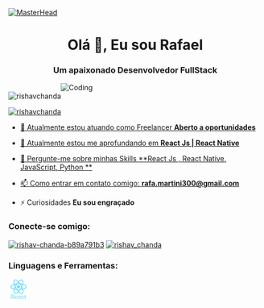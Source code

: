 [![MasterHead](https://firebasestorage.googleapis.com/v0/b/flexi-coding.appspot.com/o/dempgi7-520f8d5f-63d4-4453-8822-dbc149ae27f8.gif?alt=media&token=91c0c7b2-93c3-4029-b011-1a8703c5730d)](https://rishavchanda.io)
<h1 align="center">Olá 👋, Eu sou Rafael</h1>
<h3 align="center">Um apaixonado Desenvolvedor FullStack</h3>
<img align="right" alt="Coding" width="400" src="https://cdn.dribbble.com/users/1162077/screenshots/3848914/programmer.gif">


<p align="left"> <img src="https://komarev.com/ghpvc/?username=rishavchanda&label=Profile%20views&color=0e75b6&style=flat" alt="rishavchanda" /> </p>

<p align="left"> <a href="https://twitter.com/rishavchanda" target="blank"><img src="https://img.shields.io/twitter/follow/rishavchanda?logo=twitter&style=for-the-badge" alt="rishavchanda"  </p>

- 🔭 Atualmente estou atuando como Freelancer **Aberto a oportunidades**

- 🌱 Atualmente estou me aprofundando em  **React Js | React Native**

- 💬 Pergunte-me sobre minhas Skills **React Js , React Native, JavaScript, Python  **

- 📫 Como entrar em contato comigo: **rafa.martini300@gmail.com**

- ⚡ Curiosidades **Eu sou engraçado**

<h3 align="left">Conecte-se comigo:</h3>
<p align="left">
<a href="https://www.linkedin.com/in/rafael-martini-b4549a59/" target="blank"><img align="center" src="https://raw.githubusercontent.com/rahuldkjain/github-profile-readme-generator/master/src/images/icons/Social/linked-in-alt.svg" alt="rishav-chanda-b89a791b3" height="30" width="40" /></a>
<a href="https://instagram.com/rafaelmartinioficial?igshid=OGQ5ZDc2ODk2ZA==" target="blank"><img align="center" src="https://raw.githubusercontent.com/rahuldkjain/github-profile-readme-generator/master/src/images/icons/Social/instagram.svg" alt="rishav_chanda" height="30" width="40" /></a>


<h3 align="left">Linguagens e Ferramentas:</h3>

<img src="https://raw.githubusercontent.com/devicons/devicon/master/icons/react/react-original-wordmark.svg" alt="reagir" width="40" height="40" style="max-width: 100%;">
